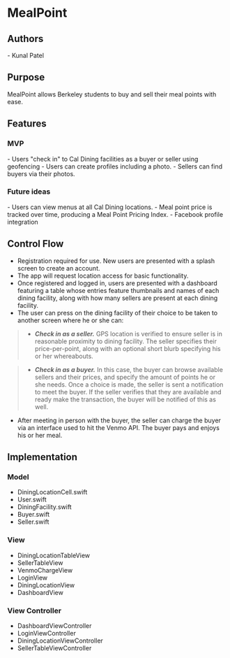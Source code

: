 <h1> MealPoint</h1>

<h2> Authors </h2>
- Kunal Patel

<h2> Purpose </h2>
MealPoint allows Berkeley students to buy and sell their meal points with ease.

<h2> Features </h2>
<h3> MVP </h3>
- Users "check in" to Cal Dining facilities as a buyer or seller using geofencing
- Users can create profiles including a photo. 
- Sellers can find buyers via their photos.
<h3> Future ideas</h3>
- Users can view menus at all Cal Dining locations.
- Meal point price is tracked over time, producing a Meal Point Pricing Index.
- Facebook profile integration 

<h2> Control Flow </h2>

-  Registration required for use. New users are presented with a splash screen to create an account.
- The app will request location access for basic functionality.
- Once registered and logged in, users are presented with a dashboard  featuring a table whose entries feature thumbnails and names of each dining facility, along with how many sellers are present at each dining facility.
- The user can press on the dining facility of their choice to be taken to another screen where he or she can:
>-  ***Check in as a seller.*** GPS location is verified to ensure seller is in reasonable proximity to dining facility. The seller specifies their price-per-point, along with an optional short blurb specifying his or her whereabouts. 

>-  ***Check in as a buyer.*** In this case, the buyer can browse available sellers and their prices, and specify the amount of points he or she needs. Once a choice is made, the seller is sent a notification to meet the buyer. If the seller verifies that they are available and ready make the transaction, the buyer will be notified of this as well. 

- After meeting in person with the buyer, the seller can charge the buyer via an interface used to hit the Venmo API. The buyer pays and enjoys his or her meal.

<h2> Implementation </h2>
<h3> Model </h3>

- DiningLocationCell.swift
- User.swift
- DiningFacility.swift
- Buyer.swift
- Seller.swift

<h3> View </h3>

- DiningLocationTableView
- SellerTableView
- VenmoChargeView
- LoginView
- DiningLocationView
- DashboardView

<h3> View Controller </h3>

- DashboardViewController
- LoginViewController
- DiningLocationViewController
- SellerTableViewController 

